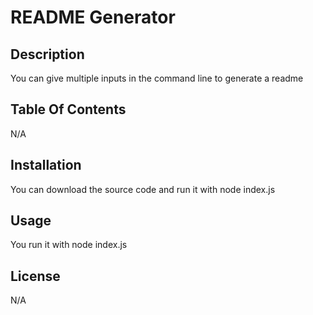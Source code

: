 # README Generator 
## Description 
You can give multiple inputs in the command line to generate a readme 
## Table Of Contents 
N/A 
## Installation 
You can download the source code and run it with node index.js 
## Usage 
You run it with node index.js 
## License 
N/A 
